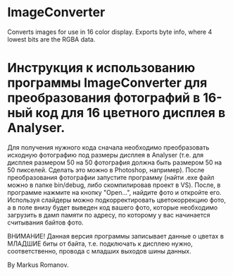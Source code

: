# ImageConverter
Converts images for use in 16 color display. Exports byte info, where 4 lowest bits are the RGBA data.

# Инструкция к использованию программы ImageConverter для преобразования фотографий в 16-ный код для 16 цветного дисплея в Analyser.

Для получения нужного кода сначала необходимо преобразовать исходную фотографию под размеры дисплея в Analyser (т.е. для дисплея размером 50 на 50 фотография должна быть размером 50 на 50 пикселей. Сделать это можно в Photoshop, например).
После преобразования фотографии запустите программу (найти .exe файл можно в папке bin/debug, либо скомпилировав проект в VS). После, в программе нажмите на кнопку "Open...", найдите фото и откройте его. 
Используя слайдеры можно подкорректировать цветокоррекцию фото, а в поле внизу будет выведен код вашего фото, которые необходимо загрузить в дамп памяти по адресу, по которому у вас начинается считывания байтов фото.

ВНИМАНИЕ!
Данная версия программы записывает данные о цветах в МЛАДШИЕ биты от байта, т.е. подключать к дисплею нужно, соответственно, провода с младших выходов шины данных.

By Markus Romanov.

